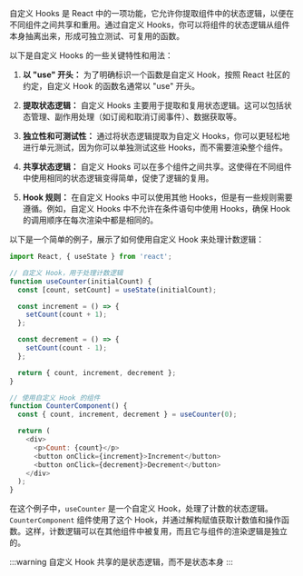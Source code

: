 自定义 Hooks 是 React 中的一项功能，它允许你提取组件中的状态逻辑，以便在不同组件之间共享和重用。通过自定义 Hooks，你可以将组件的状态逻辑从组件本身抽离出来，形成可独立测试、可复用的函数。

以下是自定义 Hooks 的一些关键特性和用法：

1. **以 "use" 开头：** 为了明确标识一个函数是自定义 Hook，按照 React 社区的约定，自定义 Hook 的函数名通常以 "use" 开头。

2. **提取状态逻辑：** 自定义 Hooks 主要用于提取和复用状态逻辑。这可以包括状态管理、副作用处理（如订阅和取消订阅事件）、数据获取等。

3. **独立性和可测试性：** 通过将状态逻辑提取为自定义 Hooks，你可以更轻松地进行单元测试，因为你可以单独测试这些 Hooks，而不需要渲染整个组件。

4. **共享状态逻辑：** 自定义 Hooks 可以在多个组件之间共享。这使得在不同组件中使用相同的状态逻辑变得简单，促使了逻辑的复用。

5. **Hook 规则：** 在自定义 Hooks 中可以使用其他 Hooks，但是有一些规则需要遵循。例如，自定义 Hooks 中不允许在条件语句中使用 Hooks，确保 Hook 的调用顺序在每次渲染中都是相同的。

以下是一个简单的例子，展示了如何使用自定义 Hook 来处理计数逻辑：

```javascript
import React, { useState } from 'react';

// 自定义 Hook，用于处理计数逻辑
function useCounter(initialCount) {
  const [count, setCount] = useState(initialCount);

  const increment = () => {
    setCount(count + 1);
  };

  const decrement = () => {
    setCount(count - 1);
  };

  return { count, increment, decrement };
}

// 使用自定义 Hook 的组件
function CounterComponent() {
  const { count, increment, decrement } = useCounter(0);

  return (
    <div>
      <p>Count: {count}</p>
      <button onClick={increment}>Increment</button>
      <button onClick={decrement}>Decrement</button>
    </div>
  );
}
```

在这个例子中，`useCounter` 是一个自定义 Hook，处理了计数的状态逻辑。`CounterComponent` 组件使用了这个 Hook，并通过解构赋值获取计数值和操作函数。这样，计数逻辑可以在其他组件中被复用，而且它与组件的渲染逻辑是独立的。

:::warning
自定义 Hook 共享的是状态逻辑，而不是状态本身
:::